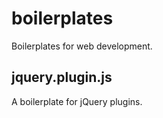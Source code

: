 boilerplates
============

Boilerplates for web development.


jquery.plugin.js
---------------------

A boilerplate for jQuery plugins.
